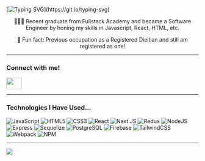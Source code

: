 [![Typing SVG](https://readme-typing-svg.demolab.com?font=Fira+Code&size=50&pause=500&color=FCA311&center=true&vCenter=true&multiline=true&width=1500&height=140&lines=Welcome!+My+name+is+Eva!;I+am+a+Fullstack+Developer.)](https://git.io/typing-svg)


<p align="center">👩🏻‍💻 Recent graduate from Fullstack Academy and became a Software Engineer by honing my skills in Javascript, React, HTML, etc.</p>

<p align="center">🥑 Fun fact: Previous occupation as a Registered Dieitian and still am registered as one!</p>

---

<h3 align="left">Connect with me!</h3>
<p align="left">
<a href="https://www.linkedin.com/in/eva-li-rd/" target="blank"><img align="center" src="https://raw.githubusercontent.com/rahuldkjain/github-profile-readme-generator/master/src/images/icons/Social/linked-in-alt.svg" height="30" width="40" /></a>
</p>

---

<h3>Technologies I Have Used...</h3>

![JavaScript](https://img.shields.io/badge/JavaScript-F7DF1E?style=for-the-badge&logo=javascript&logoColor=black)
![HTML5](https://img.shields.io/badge/html5-%23E34F26.svg?style=for-the-badge&logo=html5&logoColor=white)
![CSS3](https://img.shields.io/badge/css3-%231572B6.svg?style=for-the-badge&logo=css3&logoColor=white)
![React](https://img.shields.io/badge/react-%2320232a.svg?style=for-the-badge&logo=react&logoColor=%2361DAFB)
![Next JS](https://img.shields.io/badge/Next-black?style=for-the-badge&logo=next.js&logoColor=white)
![Redux](https://img.shields.io/badge/redux-%23593d88.svg?style=for-the-badge&logo=redux&logoColor=white)
![NodeJS](https://img.shields.io/badge/node.js-6DA55F?style=for-the-badge&logo=node.js&logoColor=white)
![Express](https://img.shields.io/badge/Express.js-404D59?style=for-the-badge)
![Sequelize](https://img.shields.io/badge/Sequelize-52B0E7?style=for-the-badge&logo=Sequelize&logoColor=white)
![PostgreSQL](https://img.shields.io/badge/PostgreSQL-316192?style=for-the-badge&logo=postgresql&logoColor=white)
![Firebase](https://img.shields.io/badge/Firebase-039BE5?style=for-the-badge&logo=Firebase&logoColor=white)
![TailwindCSS](https://img.shields.io/badge/tailwindcss-%2338B2AC.svg?style=for-the-badge&logo=tailwind-css&logoColor=white)
![Webpack](https://img.shields.io/badge/webpack-%238DD6F9.svg?style=for-the-badge&logo=webpack&logoColor=black)
![NPM](https://img.shields.io/badge/NPM-%23000000.svg?style=for-the-badge&logo=npm&logoColor=white)

---

![](https://komarev.com/ghpvc/?username=kibapika&label=Profile%20views&color=14213D&style=for-the-badge)
